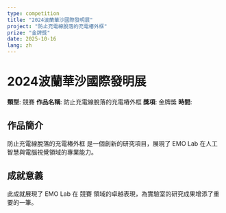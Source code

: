 ```yaml
---
type: competition
title: "2024波蘭華沙國際發明展"
project: "防止充電線脫落的充電樁外框"
prize: "金牌獎"
date: 2025-10-16
lang: zh
---
```


# 2024波蘭華沙國際發明展

**類型**: 競賽
**作品名稱**: 防止充電線脫落的充電樁外框
**獎項**: 金牌獎
**時間**: 

## 作品簡介

防止充電線脫落的充電樁外框 是一個創新的研究項目，展現了 EMO Lab 在人工智慧與電腦視覺領域的專業能力。

## 成就意義

此成就展現了 EMO Lab 在 競賽 領域的卓越表現，為實驗室的研究成果增添了重要的一筆。

